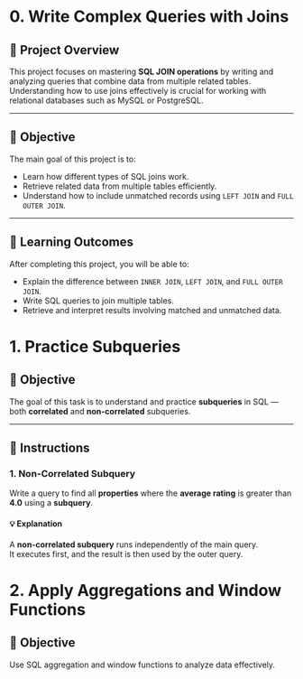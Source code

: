# 0. Write Complex Queries with Joins

## 📘 Project Overview
This project focuses on mastering **SQL JOIN operations** by writing and analyzing queries that combine data from multiple related tables. Understanding how to use joins effectively is crucial for working with relational databases such as MySQL or PostgreSQL.

---

## 🎯 Objective
The main goal of this project is to:
- Learn how different types of SQL joins work.
- Retrieve related data from multiple tables efficiently.
- Understand how to include unmatched records using `LEFT JOIN` and `FULL OUTER JOIN`.

---

## 🧠 Learning Outcomes
After completing this project, you will be able to:
- Explain the difference between `INNER JOIN`, `LEFT JOIN`, and `FULL OUTER JOIN`.
- Write SQL queries to join multiple tables.
- Retrieve and interpret results involving matched and unmatched data.

# 1. Practice Subqueries

## 🧠 Objective
The goal of this task is to understand and practice **subqueries** in SQL — both **correlated** and **non-correlated** subqueries.

---

## 📝 Instructions

### 1. Non-Correlated Subquery
Write a query to find all **properties** where the **average rating** is greater than **4.0** using a **subquery**.

#### 💡 Explanation
A **non-correlated subquery** runs independently of the main query.  
It executes first, and the result is then used by the outer query.

# 2. Apply Aggregations and Window Functions

## 🎯 Objective
Use SQL aggregation and window functions to analyze data effectively.
